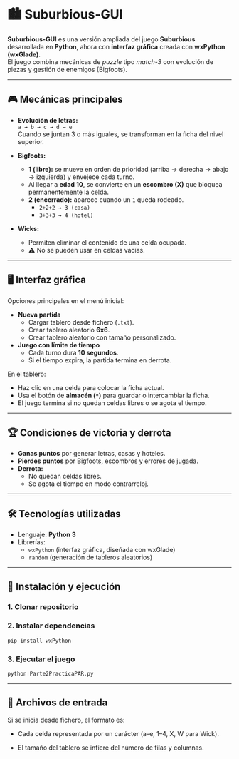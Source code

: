 # 🏙️ Suburbious-GUI

**Suburbious-GUI** es una versión ampliada del juego **Suburbious** desarrollada en **Python**, ahora con **interfaz gráfica** creada con **wxPython (wxGlade)**.  
El juego combina mecánicas de *puzzle* tipo *match-3* con evolución de piezas y gestión de enemigos (Bigfoots).  

---

## 🎮 Mecánicas principales

- **Evolución de letras:**  
  `a → b → c → d → e`  
  Cuando se juntan 3 o más iguales, se transforman en la ficha del nivel superior.  

- **Bigfoots:**  
  - **1 (libre):** se mueve en orden de prioridad (arriba → derecha → abajo → izquierda) y envejece cada turno.  
  - Al llegar a **edad 10**, se convierte en un **escombro (X)** que bloquea permanentemente la celda.  
  - **2 (encerrado):** aparece cuando un `1` queda rodeado.  
    - `2+2+2 → 3 (casa)`  
    - `3+3+3 → 4 (hotel)`  

- **Wicks:**  
  - Permiten eliminar el contenido de una celda ocupada.  
  - ⚠️ No se pueden usar en celdas vacías.  

---

## 🖥️ Interfaz gráfica

Opciones principales en el menú inicial:
- **Nueva partida**  
  - Cargar tablero desde fichero (`.txt`).  
  - Crear tablero aleatorio **6x6**.  
  - Crear tablero aleatorio con tamaño personalizado.  
- **Juego con límite de tiempo**  
  - Cada turno dura **10 segundos**.  
  - Si el tiempo expira, la partida termina en derrota.  

En el tablero:
- Haz clic en una celda para colocar la ficha actual.  
- Usa el botón de **almacén (`*`)** para guardar o intercambiar la ficha.  
- El juego termina si no quedan celdas libres o se agota el tiempo.  

---

## 🏆 Condiciones de victoria y derrota

- **Ganas puntos** por generar letras, casas y hoteles.  
- **Pierdes puntos** por Bigfoots, escombros y errores de jugada.  
- **Derrota:**  
  - No quedan celdas libres.  
  - Se agota el tiempo en modo contrarreloj.  

---

## 🛠️ Tecnologías utilizadas
- Lenguaje: **Python 3**  
- Librerías:  
  - `wxPython` (interfaz gráfica, diseñada con wxGlade)  
  - `random` (generación de tableros aleatorios)  

---

## 🚀 Instalación y ejecución

### 1. Clonar repositorio

### 2. Instalar dependencias
```bash
pip install wxPython
```
### 3. Ejecutar el juego
```bash
python Parte2PracticaPAR.py
```

---

## 📂 Archivos de entrada

Si se inicia desde fichero, el formato es:

- Cada celda representada por un carácter (a–e, 1–4, X, W para Wick).

- El tamaño del tablero se infiere del número de filas y columnas.



